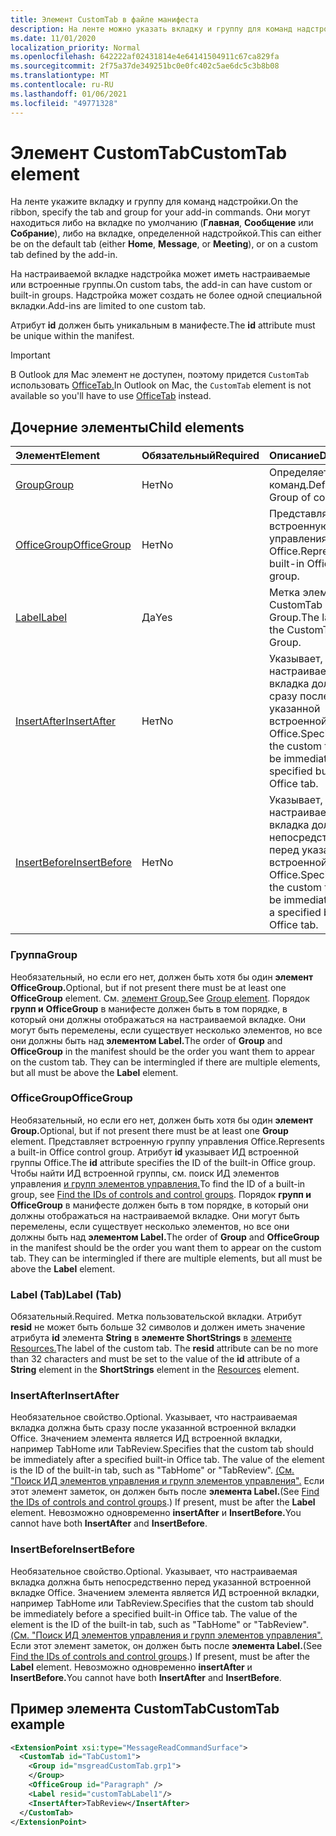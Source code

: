 ```yaml
---
title: Элемент CustomTab в файле манифеста
description: На ленте можно указать вкладку и группу для команд надстройки.
ms.date: 11/01/2020
localization_priority: Normal
ms.openlocfilehash: 642222af02431814e4e64141504911c67ca829fa
ms.sourcegitcommit: 2f75a37de349251bc0e0fc402c5ae6dc5c3b8b08
ms.translationtype: MT
ms.contentlocale: ru-RU
ms.lasthandoff: 01/06/2021
ms.locfileid: "49771328"
---
```

# <a name="customtab-element"></a><span data-ttu-id="03cab-103">Элемент CustomTab</span><span class="sxs-lookup"><span data-stu-id="03cab-103">CustomTab element</span></span>

<span data-ttu-id="03cab-104">На ленте укажите вкладку и группу для команд надстройки.</span><span class="sxs-lookup"><span data-stu-id="03cab-104">On the ribbon, specify the tab and group for your add-in commands.</span></span> <span data-ttu-id="03cab-105">Они могут находиться либо на вкладке по умолчанию (**Главная**, **Сообщение** или **Собрание**), либо на вкладке, определенной надстройкой.</span><span class="sxs-lookup"><span data-stu-id="03cab-105">This can either be on the default tab (either **Home**, **Message**, or **Meeting**), or on a custom tab defined by the add-in.</span></span>

<span data-ttu-id="03cab-106">На настраиваемой вкладке надстройка может иметь настраиваемые или встроенные группы.</span><span class="sxs-lookup"><span data-stu-id="03cab-106">On custom tabs, the add-in can have custom or built-in groups.</span></span> <span data-ttu-id="03cab-107">Надстройка может создать не более одной специальной вкладки.</span><span class="sxs-lookup"><span data-stu-id="03cab-107">Add-ins are limited to one custom tab.</span></span>

<span data-ttu-id="03cab-108">Атрибут **id** должен быть уникальным в манифесте.</span><span class="sxs-lookup"><span data-stu-id="03cab-108">The **id** attribute must be unique within the manifest.</span></span>

> [!IMPORTANT]
> <span data-ttu-id="03cab-109">В Outlook для Mac элемент не доступен, поэтому придется `CustomTab` использовать [OfficeTab.](officetab.md)</span><span class="sxs-lookup"><span data-stu-id="03cab-109">In Outlook on Mac, the `CustomTab` element is not available so you'll have to use [OfficeTab](officetab.md) instead.</span></span>

## <a name="child-elements"></a><span data-ttu-id="03cab-110">Дочерние элементы</span><span class="sxs-lookup"><span data-stu-id="03cab-110">Child elements</span></span>

|  <span data-ttu-id="03cab-111">Элемент</span><span class="sxs-lookup"><span data-stu-id="03cab-111">Element</span></span> |  <span data-ttu-id="03cab-112">Обязательный</span><span class="sxs-lookup"><span data-stu-id="03cab-112">Required</span></span>  |  <span data-ttu-id="03cab-113">Описание</span><span class="sxs-lookup"><span data-stu-id="03cab-113">Description</span></span>  |
|:-----|:-----|:-----|
|  [<span data-ttu-id="03cab-114">Group</span><span class="sxs-lookup"><span data-stu-id="03cab-114">Group</span></span>](group.md)      | <span data-ttu-id="03cab-115">Нет</span><span class="sxs-lookup"><span data-stu-id="03cab-115">No</span></span> |  <span data-ttu-id="03cab-116">Определяет группу команд.</span><span class="sxs-lookup"><span data-stu-id="03cab-116">Defines a Group of commands.</span></span>  |
|  [<span data-ttu-id="03cab-117">OfficeGroup</span><span class="sxs-lookup"><span data-stu-id="03cab-117">OfficeGroup</span></span>](#officegroup)      | <span data-ttu-id="03cab-118">Нет</span><span class="sxs-lookup"><span data-stu-id="03cab-118">No</span></span> |  <span data-ttu-id="03cab-119">Представляет встроенную группу управления Office.</span><span class="sxs-lookup"><span data-stu-id="03cab-119">Represents a built-in Office control group.</span></span>  |
|  [<span data-ttu-id="03cab-120">Label</span><span class="sxs-lookup"><span data-stu-id="03cab-120">Label</span></span>](#label-tab)      | <span data-ttu-id="03cab-121">Да</span><span class="sxs-lookup"><span data-stu-id="03cab-121">Yes</span></span> |  <span data-ttu-id="03cab-122">Метка элемента CustomTab или Group.</span><span class="sxs-lookup"><span data-stu-id="03cab-122">The label for the CustomTab or a Group.</span></span>  |
|  [<span data-ttu-id="03cab-123">InsertAfter</span><span class="sxs-lookup"><span data-stu-id="03cab-123">InsertAfter</span></span>](#insertafter)      | <span data-ttu-id="03cab-124">Нет</span><span class="sxs-lookup"><span data-stu-id="03cab-124">No</span></span> |  <span data-ttu-id="03cab-125">Указывает, что настраиваемая вкладка должна быть сразу после указанной встроенной вкладки Office.</span><span class="sxs-lookup"><span data-stu-id="03cab-125">Specifies that the custom tab should be immediately after a specified built-in Office tab.</span></span>  |
|  [<span data-ttu-id="03cab-126">InsertBefore</span><span class="sxs-lookup"><span data-stu-id="03cab-126">InsertBefore</span></span>](#insertbefore)      | <span data-ttu-id="03cab-127">Нет</span><span class="sxs-lookup"><span data-stu-id="03cab-127">No</span></span> |  <span data-ttu-id="03cab-128">Указывает, что настраиваемая вкладка должна быть непосредственно перед указанной встроенной вкладке Office.</span><span class="sxs-lookup"><span data-stu-id="03cab-128">Specifies that the custom tab should be immediately before a specified built-in Office tab.</span></span>  |

### <a name="group"></a><span data-ttu-id="03cab-129">Группа</span><span class="sxs-lookup"><span data-stu-id="03cab-129">Group</span></span>

<span data-ttu-id="03cab-130">Необязательный, но если его нет, должен быть хотя бы один **элемент OfficeGroup.**</span><span class="sxs-lookup"><span data-stu-id="03cab-130">Optional, but if not present there must be at least one **OfficeGroup** element.</span></span> <span data-ttu-id="03cab-131">См. [элемент Group.](group.md)</span><span class="sxs-lookup"><span data-stu-id="03cab-131">See [Group element](group.md).</span></span> <span data-ttu-id="03cab-132">Порядок **групп и** **OfficeGroup** в манифесте должен быть в том порядке, в который они должны отображаться на настраиваемой вкладке. Они могут быть перемелены, если существует несколько элементов, но все они должны быть над **элементом Label.**</span><span class="sxs-lookup"><span data-stu-id="03cab-132">The order of **Group** and **OfficeGroup** in the manifest should be the order you want them to appear on the custom tab. They can be intermingled if there are multiple elements, but all must be above the **Label** element.</span></span>

### <a name="officegroup"></a><span data-ttu-id="03cab-133">OfficeGroup</span><span class="sxs-lookup"><span data-stu-id="03cab-133">OfficeGroup</span></span>

<span data-ttu-id="03cab-134">Необязательный, но если его нет, должен быть хотя бы один **элемент Group.**</span><span class="sxs-lookup"><span data-stu-id="03cab-134">Optional, but if not present there must be at least one **Group** element.</span></span> <span data-ttu-id="03cab-135">Представляет встроенную группу управления Office.</span><span class="sxs-lookup"><span data-stu-id="03cab-135">Represents a built-in Office control group.</span></span> <span data-ttu-id="03cab-136">Атрибут **id** указывает ИД встроенной группы Office.</span><span class="sxs-lookup"><span data-stu-id="03cab-136">The **id** attribute specifies the ID of the built-in Office group.</span></span> <span data-ttu-id="03cab-137">Чтобы найти ИД встроенной группы, см. поиск ИД элементов управления [и групп элементов управления.](../../design/built-in-button-integration.md#find-the-ids-of-controls-and-control-groups)</span><span class="sxs-lookup"><span data-stu-id="03cab-137">To find the ID of a built-in group, see [Find the IDs of controls and control groups](../../design/built-in-button-integration.md#find-the-ids-of-controls-and-control-groups).</span></span> <span data-ttu-id="03cab-138">Порядок **групп и** **OfficeGroup** в манифесте должен быть в том порядке, в который они должны отображаться на настраиваемой вкладке. Они могут быть перемелены, если существует несколько элементов, но все они должны быть над **элементом Label.**</span><span class="sxs-lookup"><span data-stu-id="03cab-138">The order of **Group** and **OfficeGroup** in the manifest should be the order you want them to appear on the custom tab. They can be intermingled if there are multiple elements, but all must be above the **Label** element.</span></span>

### <a name="label-tab"></a><span data-ttu-id="03cab-139">Label (Tab)</span><span class="sxs-lookup"><span data-stu-id="03cab-139">Label (Tab)</span></span>

<span data-ttu-id="03cab-140">Обязательный.</span><span class="sxs-lookup"><span data-stu-id="03cab-140">Required.</span></span> <span data-ttu-id="03cab-141">Метка пользовательской вкладки. Атрибут **resid** не может быть больше 32 символов и должен иметь значение атрибута **id** элемента **String** в **элементе ShortStrings** в [элементе Resources.](resources.md)</span><span class="sxs-lookup"><span data-stu-id="03cab-141">The label of the custom tab. The **resid** attribute can be no more than 32 characters and must be set to the value of the **id** attribute of a **String** element in the **ShortStrings** element in the [Resources](resources.md) element.</span></span>

### <a name="insertafter"></a><span data-ttu-id="03cab-142">InsertAfter</span><span class="sxs-lookup"><span data-stu-id="03cab-142">InsertAfter</span></span>

<span data-ttu-id="03cab-143">Необязательное свойство.</span><span class="sxs-lookup"><span data-stu-id="03cab-143">Optional.</span></span> <span data-ttu-id="03cab-144">Указывает, что настраиваемая вкладка должна быть сразу после указанной встроенной вкладки Office. Значением элемента является ИД встроенной вкладки, например TabHome или TabReview.</span><span class="sxs-lookup"><span data-stu-id="03cab-144">Specifies that the custom tab should be immediately after a specified built-in Office tab. The value of the element is the ID of the built-in tab, such as "TabHome" or "TabReview".</span></span> <span data-ttu-id="03cab-145">[(См. "Поиск ИД элементов управления и групп элементов управления".](../../design/built-in-button-integration.md#find-the-ids-of-controls-and-control-groups) Если этот элемент заметок, он должен быть после **элемента Label.**</span><span class="sxs-lookup"><span data-stu-id="03cab-145">(See [Find the IDs of controls and control groups](../../design/built-in-button-integration.md#find-the-ids-of-controls-and-control-groups).) If present, must be after the **Label** element.</span></span> <span data-ttu-id="03cab-146">Невозможно одновременно **insertAfter** и **InsertBefore.**</span><span class="sxs-lookup"><span data-stu-id="03cab-146">You cannot have both **InsertAfter** and **InsertBefore**.</span></span>

### <a name="insertbefore"></a><span data-ttu-id="03cab-147">InsertBefore</span><span class="sxs-lookup"><span data-stu-id="03cab-147">InsertBefore</span></span>

<span data-ttu-id="03cab-148">Необязательное свойство.</span><span class="sxs-lookup"><span data-stu-id="03cab-148">Optional.</span></span> <span data-ttu-id="03cab-149">Указывает, что настраиваемая вкладка должна быть непосредственно перед указанной встроенной вкладке Office. Значением элемента является ИД встроенной вкладки, например TabHome или TabReview.</span><span class="sxs-lookup"><span data-stu-id="03cab-149">Specifies that the custom tab should be immediately before a specified built-in Office tab. The value of the element is the ID of the built-in tab, such as "TabHome" or "TabReview".</span></span> <span data-ttu-id="03cab-150">[(См. "Поиск ИД элементов управления и групп элементов управления".](../../design/built-in-button-integration.md#find-the-ids-of-controls-and-control-groups)  Если этот элемент заметок, он должен быть после **элемента Label.**</span><span class="sxs-lookup"><span data-stu-id="03cab-150">(See [Find the IDs of controls and control groups](../../design/built-in-button-integration.md#find-the-ids-of-controls-and-control-groups).)  If present, must be after the **Label** element.</span></span> <span data-ttu-id="03cab-151">Невозможно одновременно **insertAfter** и **InsertBefore.**</span><span class="sxs-lookup"><span data-stu-id="03cab-151">You cannot have both **InsertAfter** and **InsertBefore**.</span></span>

## <a name="customtab-example"></a><span data-ttu-id="03cab-152">Пример элемента CustomTab</span><span class="sxs-lookup"><span data-stu-id="03cab-152">CustomTab example</span></span>

```xml
<ExtensionPoint xsi:type="MessageReadCommandSurface">
  <CustomTab id="TabCustom1">
    <Group id="msgreadCustomTab.grp1">
    </Group>
    <OfficeGroup id="Paragraph" />
    <Label resid="customTabLabel1"/>
    <InsertAfter>TabReview</InsertAfter>
  </CustomTab>
</ExtensionPoint>
```
